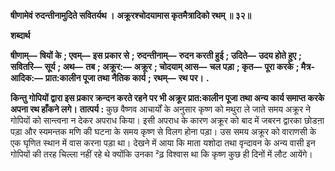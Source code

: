 **षीणामेवं रुदन्तीनामुदिते सवितर्यथ ।** **अक्रूरश्चोदयामास कृतमैत्रादिको रथम् ॥ ३२॥** 

**शब्दार्थ** 

**षीणाम्—** **षियों के** **; एवम्—** **इस प्रकार से** **; रुदन्तीनाम्—** **रुदन करती हुई** **; उदिते—** **उदय होते हुए** **; सवितरि—** **सूर्य** **; अथ—** **तब** **; अक्रूर:—** **अक्रूर** **; चोदयाम् आस—** **चल पड़ा** **; कृत—** **पूरा करके** **; मैत्र-आदिक:—** **प्रात:कालीन पूजा तथा नैतिक कार्य** **;** **रथम्—** **रथ पर।** **.** 

**किन्तु गोपियों द्वारा इस प्रकार क्रन्दन करते रहने पर भी अक्रूर प्रात:कालीन पूजा तथा अन्य** **कार्य समाप्त करके अपना रथ हाँकने लगे।** **तात्पर्य :** कुछ वैष्णव आचार्यों के अनुसार कृष्ण को मथुरा ले जाते समय अक्रूर ने गोपियों को सान्त्वना न देकर अपराध किया। इसी अपराध के कारण अक्रूर को बाद में जबरन द्वारका छोडऩा पड़ा और स्यमन्तक मणि की घटना के समय कृष्ण से विलग होना पड़ा। उस समय अक्रूर को वाराणसी के एक घृणित स्थान में वास करना पड़ा था। देखने में आया कि माता यशोदा तथा वृन्दावन के अन्य वासी इन गोपियों की तरह चिल्ला नहीं रहे थे क्योंकि उनका ²ढ़ विश्वास था कि कृष्ण कुछ ही दिनों में लौट आयेंगे।  